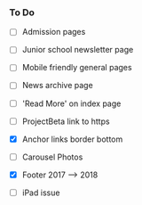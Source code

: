 ### To Do


- [ ] Admission pages
- [ ] Junior school newsletter page
- [ ] Mobile friendly general pages
- [ ] News archive page
- [ ] 'Read More' on index page
- [ ] ProjectBeta link to https
- [x] Anchor links border bottom
- [ ] Carousel Photos
- [x] Footer 2017 --> 2018

- [ ] iPad issue